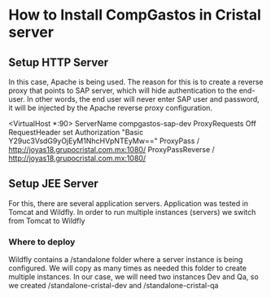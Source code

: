# How to Install CompGastos in Cristal server 

## Setup HTTP Server

In this case, Apache is being used. The reason for this is to create a reverse proxy that points to SAP server, which will hide authentication to the end-user. In other words, the end user will never enter SAP user and password, it will be injected by the Apache reverse proxy configuration.

<VirtualHost *:90>
    ServerName compgastos-sap-dev
    ProxyRequests Off    
    RequestHeader set Authorization "Basic Y29uc3VsdG9yOjEyM1NhcHVpNTEyMw=="
    ProxyPass / http://joyas18.grupocristal.com.mx:1080/
    ProxyPassReverse / http://joyas18.grupocristal.com.mx:1080/ 
</VirtualHost>

## Setup JEE Server

For this, there are several application servers. Application was tested in Tomcat and Wildfly. In order to run multiple instances (servers) we switch from Tomcat to Wildfly

### Where to deploy

Wildfly contains a /standalone folder where a server instance is being configured. We will copy as many times as needed this folder to create multiple instances. In our case, we will need two instances Dev and Qa, so 
we created /standalone-cristal-dev and /standalone-cristal-qa



